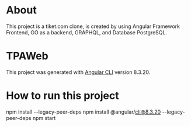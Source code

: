 # About
This project is a tiket.com clone, is created by using Angular Framework Frontend, GO as a backend, GRAPHQL, and Database PostgreSQL. 

# TPAWeb

This project was generated with [Angular CLI](https://github.com/angular/angular-cli) version 8.3.20.

# How to run this project
npm install --legacy-peer-deps
npm install @angular/cli@8.3.20 --legacy-peer-deps
npm start